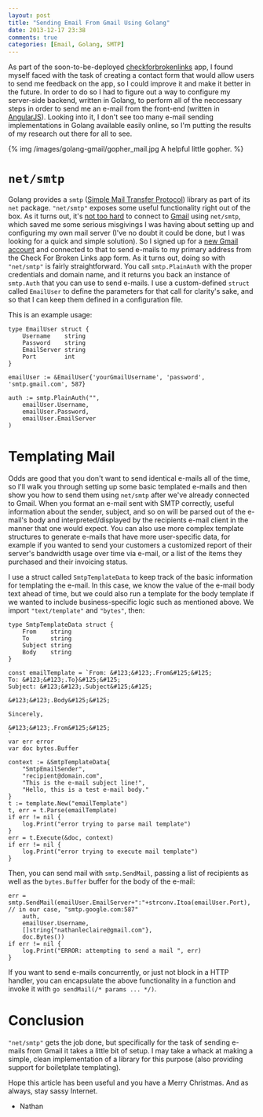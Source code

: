 ```yaml
---
layout: post
title: "Sending Email From Gmail Using Golang"
date: 2013-12-17 23:38
comments: true
categories: [Email, Golang, SMTP]
---
```


As part of the soon-to-be-deployed [checkforbrokenlinks](http://github.com/nathanleclaire/checkforbrokenlinks) app, I found myself faced with the task of creating a contact form that would allow users to send me feedback on the app, so I could improve it and make it better in the future.  In order to do so I had to figure out a way to configure my server-side backend, written in Golang, to perform all of the neccessary steps in order to send me an e-mail from the front-end (written in [AngularJS](angularjs.org)).  Looking into it, I don't see too many e-mail sending implementations in Golang available easily online, so I'm putting the results of my research out there for all to see.

{% img /images/golang-gmail/gopher_mail.jpg A helpful little gopher. %}

# `net/smtp`

Golang provides a `smtp` ([Simple Mail Transfer Protocol]()) library as part of its `net` package.  `"net/smtp"` exposes some useful functionality right out of the box.  As it turns out, it's [not too hard]() to connect to [Gmail]() using `net/smtp`, which saved me some serious misgivings I was having about setting up and configuring my own mail server (I've no doubt it could be done, but I was looking for a quick and simple solution).  So I signed up for a [new Gmail account]() and connected to that to send e-mails to my primary address from the Check For Broken Links app form.  As it turns out, doing so with `"net/smtp"` is fairly straightforward.  You call `smtp.PlainAuth` with the proper credentials and domain name, and it returns you back an instance of `smtp.Auth` that you can use to send e-mails.  I use a custom-defined `struct` called `EmailUser` to define the parameters for that call for clarity's sake, and so that I can keep them defined in a configuration file.

This is an example usage:

```
type EmailUser struct {
	Username    string
	Password    string
	EmailServer string
	Port        int
}

emailUser := &EmailUser{'yourGmailUsername', 'password', 'smtp.gmail.com', 587}

auth := smtp.PlainAuth("",
	emailUser.Username,
	emailUser.Password,
	emailUser.EmailServer
)
```

# Templating Mail

Odds are good that you don't want to send identical e-mails all of the time, so I'll walk you through setting up some basic templated e-mails and then show you how to send them using `net/smtp` after we've already connected to Gmail.  When you format an e-mail sent with SMTP correctly, useful information about the sender, subject, and so on will be parsed out of the e-mail's body and interpreted/displayed by the recipients e-mail client in the manner that one would expect.  You can also use more complex template structures to generate e-mails that have more user-specific data, for example if you wanted to send your customers a customized report of their server's bandwidth usage over time via e-mail, or a list of the items they purchased and their invoicing status.

I use a struct called `SmtpTemplateData` to keep track of the basic information for templating the e-mail.  In this case, we know the value of the e-mail body text ahead of time, but we could also run a template for the body template if we wanted to include business-specific logic such as mentioned above.  We import `"text/template"` and `"bytes"`, then:

```
type SmtpTemplateData struct {
	From    string
	To      string
	Subject string
	Body    string
}

const emailTemplate = `From: &#123;&#123;.From&#125;&#125;
To: &#123;&#123;.To}&#125;&#125;
Subject: &#123;&#123;.Subject&#125;&#125;

&#123;&#123;.Body&#125;&#125;

Sincerely,

&#123;&#123;.From&#125;&#125;
`
var err error
var doc bytes.Buffer

context := &SmtpTemplateData{
	"SmtpEmailSender",
	"recipient@domain.com",
	"This is the e-mail subject line!",
	"Hello, this is a test e-mail body."
}
t := template.New("emailTemplate")
t, err = t.Parse(emailTemplate)
if err != nil {
	log.Print("error trying to parse mail template")
}
err = t.Execute(&doc, context)
if err != nil {
	log.Print("error trying to execute mail template")
}
```

Then, you can send mail with `smtp.SendMail`, passing a list of recipients as well as the `bytes.Buffer` buffer for the body of the e-mail:

```
err = smtp.SendMail(emailUser.EmailServer+":"+strconv.Itoa(emailUser.Port), // in our case, "smtp.google.com:587"
	auth,
	emailUser.Username,
	[]string{"nathanleclaire@gmail.com"},
	doc.Bytes())
if err != nil {
	log.Print("ERROR: attempting to send a mail ", err)
}
```

If you want to send e-mails concurrently, or just not block in a HTTP handler, you can encapsulate the above functionality in a function and invoke it with `go sendMail(/* params ... */)`.

# Conclusion

`"net/smtp"` gets the job done, but specifically for the task of sending e-mails from Gmail it takes a little bit of setup.  I may take a whack at making a simple, clean implementation of a library for this purpose (also providing support for boiletplate templating).

Hope this article has been useful and you have a Merry Christmas.  And as always, stay sassy Internet.

- Nathan